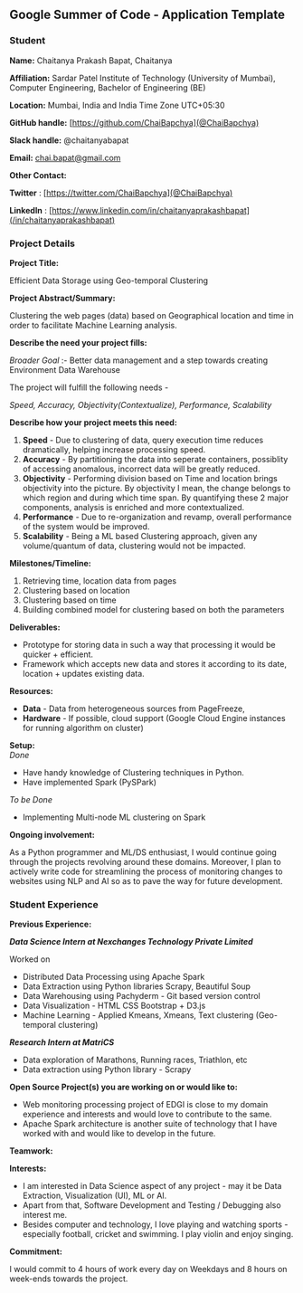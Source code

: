 ## Google Summer of Code - Application Template

### Student

**Name:** Chaitanya Prakash Bapat, Chaitanya

**Affiliation:** Sardar Patel Institute of Technology (University of Mumbai), Computer Engineering, Bachelor of Engineering (BE)

**Location:** Mumbai, India and India Time Zone UTC+05:30

**GitHub handle:** [https://github.com/ChaiBapchya](@ChaiBapchya)

**Slack handle:** @chaitanyabapat

**Email:** chai.bapat@gmail.com

**Other Contact:**  

**Twitter** : [https://twitter.com/ChaiBapchya](@ChaiBapchya)

**LinkedIn** : [https://www.linkedin.com/in/chaitanyaprakashbapat](/in/chaitanyaprakashbapat)

### Project Details

**Project Title:**  

Efficient Data Storage using Geo-temporal Clustering

**Project Abstract/Summary:**  

Clustering the web pages (data) based on Geographical location and time in order to facilitate Machine Learning analysis.

**Describe the need your project fills:**  

_Broader Goal_ :- Better data management and a step towards creating Environment Data Warehouse

The project will fulfill the following needs - 

_Speed, Accuracy, Objectivity(Contextualize), Performance, Scalability_

**Describe how your project meets this need:**  
1. **Speed** - Due to clustering of data, query execution time reduces dramatically, helping increase processing speed.
2. **Accuracy** - By partitioning the data into seperate containers, possiblity of accessing anomalous, incorrect data will be greatly reduced.
3. **Objectivity** - Performing division based on Time and location brings objectivity into the picture. By objectivity I mean, the change belongs to which region and during which time span. By quantifying these 2 major components, analysis is enriched and more contextualized.
4. **Performance** - Due to re-organization and revamp, overall performance of the system would be improved.
5. **Scalability** - Being a ML based Clustering approach, given any volume/quantum of data, clustering would not be impacted.


**Milestones/Timeline:**  

1. Retrieving time, location data from pages
2. Clustering based on location
3. Clustering based on time
4. Building combined model for clustering based on both the parameters

**Deliverables:**  
+ Prototype for storing data in such a way that processing it would be quicker + efficient.
+ Framework which accepts new data and stores it according to its date, location + updates existing data.

**Resources:**  
+ **Data** - Data from heterogeneous sources from PageFreeze, 
+ **Hardware** - If possible, cloud support (Google Cloud Engine instances for running algorithm on cluster)

**Setup:**  
_Done_

+ Have handy knowledge of Clustering techniques in Python.
+ Have implemented Spark (PySPark)

_To be Done_
+ Implementing Multi-node ML clustering on Spark

**Ongoing involvement:**  

As a Python programmer and ML/DS enthusiast, I would continue going through the projects revolving around these domains. Moreover, I plan to actively write code for streamlining the process of monitoring changes to websites using NLP and AI so as to pave the way for future development.

### Student Experience

**Previous Experience:**

**_Data Science Intern at Nexchanges Technology Private Limited_**

Worked on 
+ Distributed Data Processing using Apache Spark
+ Data Extraction using Python libraries Scrapy, Beautiful Soup
+ Data Warehousing using Pachyderm - Git based version control
+ Data Visualization - HTML CSS Bootstrap + D3.js 
+ Machine Learning - Applied Kmeans, Xmeans, Text clustering (Geo-temporal clustering)

**_Research Intern at MatriCS_**
+ Data exploration of Marathons, Running races, Triathlon, etc
+ Data extraction using Python library - Scrapy

**Open Source Project(s) you are working on or would like to:**
+ Web monitoring processing project of EDGI is close to my domain experience and interests and would love to contribute to the same.
+ Apache Spark architecture is another suite of technology that I have worked with and would like to develop in the future.

**Teamwork:**

**Interests:**
- I am interested in Data Science aspect of any project - may it be Data Extraction, Visualization (UI), ML or AI.
- Apart from that, Software Development and Testing / Debugging also interest me.
- Besides computer and technology, I love playing and watching sports - especially football, cricket and swimming. I play violin and enjoy singing.

**Commitment:**

I would commit to 4 hours of work every day on Weekdays and 8 hours on week-ends towards the project.
